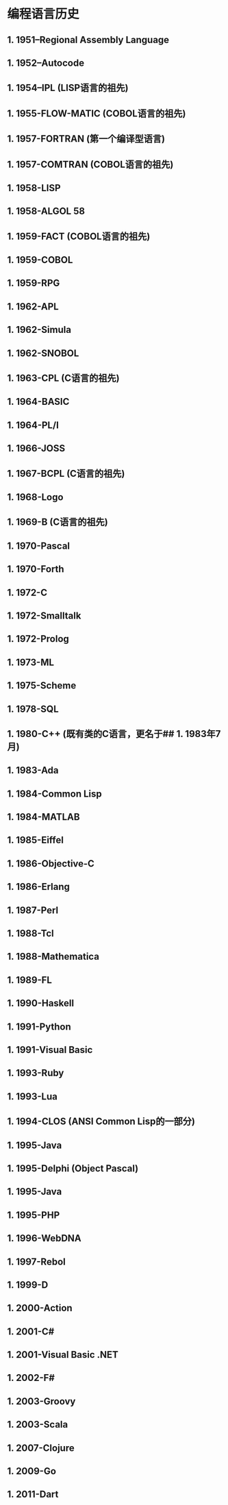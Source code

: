 # 编程语言历史

## 1. 1951–Regional Assembly Language

## 1. 1952–Autocode

## 1. 1954–IPL (LISP语言的祖先)

## 1. 1955-FLOW-MATIC (COBOL语言的祖先)

## 1. 1957-FORTRAN (第一个编译型语言)

## 1. 1957-COMTRAN (COBOL语言的祖先)

## 1. 1958-LISP

## 1. 1958-ALGOL 58

## 1. 1959-FACT (COBOL语言的祖先)

## 1. 1959-COBOL

## 1. 1959-RPG

## 1. 1962-APL

## 1. 1962-Simula

## 1. 1962-SNOBOL

## 1. 1963-CPL (C语言的祖先)

## 1. 1964-BASIC

## 1. 1964-PL/I

## 1. 1966-JOSS

## 1. 1967-BCPL (C语言的祖先)

## 1. 1968-Logo

## 1. 1969-B (C语言的祖先)

## 1. 1970-Pascal

## 1. 1970-Forth

## 1. 1972-C

## 1. 1972-Smalltalk

## 1. 1972-Prolog

## 1. 1973-ML

## 1. 1975-Scheme

## 1. 1978-SQL

## 1. 1980-C++ (既有类的C语言，更名于## 1. 1983年7月)

## 1. 1983-Ada

## 1. 1984-Common Lisp

## 1. 1984-MATLAB

## 1. 1985-Eiffel

## 1. 1986-Objective-C

## 1. 1986-Erlang

## 1. 1987-Perl

## 1. 1988-Tcl

## 1. 1988-Mathematica

## 1. 1989-FL

## 1. 1990-Haskell

## 1. 1991-Python

## 1. 1991-Visual Basic

## 1. 1993-Ruby

## 1. 1993-Lua

## 1. 1994-CLOS (ANSI Common Lisp的一部分)

## 1. 1995-Java

## 1. 1995-Delphi (Object Pascal)

## 1. 1995-Java

## 1. 1995-PHP

## 1. 1996-WebDNA

## 1. 1997-Rebol

## 1. 1999-D

## 1. 2000-Action

## 1. 2001-C#

## 1. 2001-Visual Basic .NET

## 1. 2002-F#

## 1. 2003-Groovy

## 1. 2003-Scala

## 1. 2007-Clojure

## 1. 2009-Go

## 1. 2011-Dart